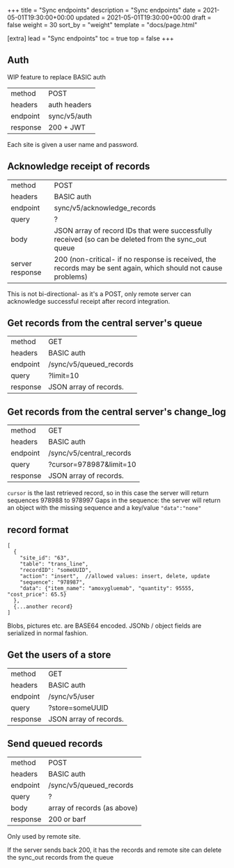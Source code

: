 +++
title = "Sync endpoints"
description = "Sync endpoints"
date = 2021-05-01T19:30:00+00:00
updated = 2021-05-01T19:30:00+00:00
draft = false
weight = 30
sort_by = "weight"
template = "docs/page.html"

[extra]
lead = "Sync endpoints"
toc = true
top = false
+++

## Auth

WIP feature to replace BASIC auth

|  |   |
|---|---|
| method | POST |
| headers | auth headers  |
| endpoint | sync/v5/auth |
| response | 200 + JWT |

Each site is given a user name and password.

## Acknowledge receipt of records

|  |   |
|---|---|
| method | POST |
| headers | BASIC auth  |
| endpoint | sync/v5/acknowledge_records |
| query | ?  |
| body | JSON array of record IDs that were successfully received (so can be deleted from the sync_out queue |
| server response | 200 (non-critical- if no response is received, the records may be sent again, which should not cause problems) |

This is not bi-directional- as it's a POST, only remote server can acknowledge successful receipt after record integration.

## Get records from the central server's queue
|  |   |
|---|---|
| method | GET |
| headers | BASIC auth  |
| endpoint | /sync/v5/queued_records |
| query | ?limit=10  |
| response | JSON array of records.  |

## Get records from the central server's change_log
|  |   |
|---|---|
| method | GET |
| headers | BASIC auth  |
| endpoint | /sync/v5/central_records |
| query | ?cursor=978987&limit=10  |
| response | JSON array of records.  |

`cursor` is the last retrieved record, so in this case the server will return sequences 978988 to 978997
Gaps in the sequence: the server will return an object with the missing sequence and a key/value `"data":"none"`
## record format
```JS
[
  {
    "site_id": "63",
    "table": "trans_line",
    "recordID": "someUUID",
    "action": "insert",  //allowed values: insert, delete, update
    "sequence": "978987",
    "data": {"item_name": "amoxygluemab", "quantity": 95555, "cost_price": 65.5}
  },
  {...another record}
]
```
Blobs, pictures etc. are BASE64 encoded.
JSONb / object fields are serialized in normal fashion.

## Get the users of a store

|  |   |
|---|---|
| method | GET |
| headers | BASIC auth  |
| endpoint | /sync/v5/user |
| query | ?store=someUUID  |
| response | JSON array of records.  |


## Send queued records

|  |   |
|---|---|
| method | POST |
| headers | BASIC auth  |
| endpoint | /sync/v5/queued_records |
| query | ? |
| body | array of records (as above)  |
| response | 200 or barf  |

Only used by remote site.

If the server sends back 200, it has the records and remote site can delete the sync_out records from the queue
